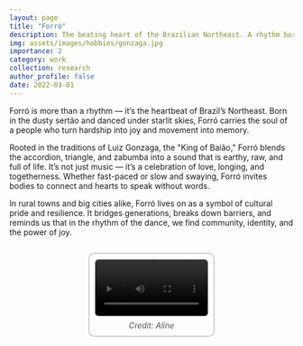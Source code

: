 ```yaml
---
layout: page
title: "Forró"
description: The beating heart of the Brazilian Northeast. A rhythm born of resilience, migration, and love.
img: assets/images/hobbies/gonzaga.jpg
importance: 2
category: work
collection: research
author_profile: false
date: 2022-03-01
---
```


Forró is more than a rhythm — it’s the heartbeat of Brazil’s Northeast. Born in the dusty sertão and danced under starlit skies, Forró carries the soul of a people who turn hardship into joy and movement into memory.

Rooted in the traditions of Luiz Gonzaga, the "King of Baião," Forró blends the accordion, triangle, and zabumba into a sound that is earthy, raw, and full of life. It’s not just music — it’s a celebration of love, longing, and togetherness. Whether fast-paced or slow and swaying, Forró invites bodies to connect and hearts to speak without words.

In rural towns and big cities alike, Forró lives on as a symbol of cultural pride and resilience. It bridges generations, breaks down barriers, and reminds us that in the rhythm of the dance, we find community, identity, and the power of joy.

<div style="text-align: center;">
  <figure style="display: inline-block; border: 2px solid #ccc; padding: 10px; border-radius: 10px;">
    <video width="200" controls style="display: block; border-radius: 6px;">
      <source src="/assets/images/hobbies/forro_short.mp4" type="video/mp4">
      Your browser does not support the video tag.
    </video>
    <figcaption style="margin-top: 8px; font-style: italic; color: #555;">
      Credit: Aline 
    </figcaption>
  </figure>
</div>
